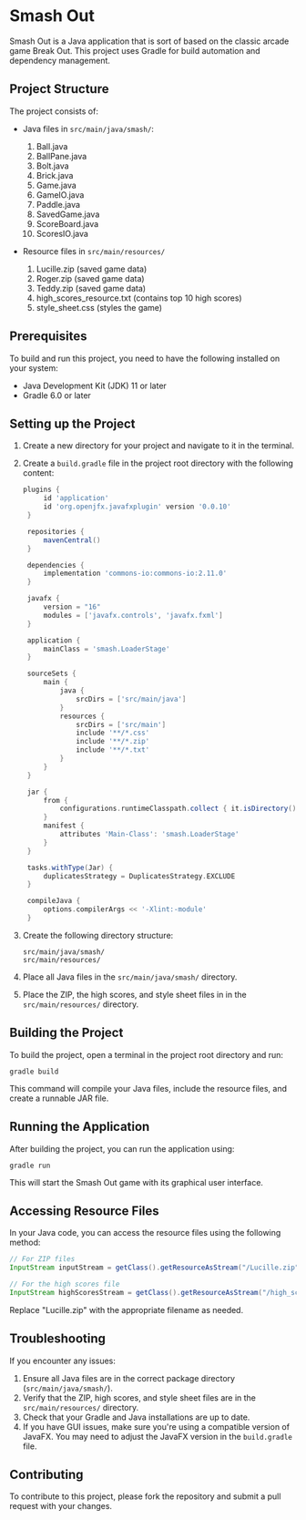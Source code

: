 # Smash Out

Smash Out is a Java application that is sort of based on the classic arcade game Break Out. This project uses Gradle for build automation and dependency management.

## Project Structure

The project consists of:

- Java files in `src/main/java/smash/`:
  1. Ball.java
  2. BallPane.java
  3. Bolt.java
  4. Brick.java
  5. Game.java
  6. GameIO.java
  7. Paddle.java
  8. SavedGame.java
  9. ScoreBoard.java
  10. ScoresIO.java

- Resource files in `src/main/resources/`
  1. Lucille.zip (saved game data)
  2. Roger.zip (saved game data)
  3. Teddy.zip (saved game data)
  4. high_scores_resource.txt (contains top 10 high scores)
  5. style_sheet.css (styles the game)

## Prerequisites

To build and run this project, you need to have the following installed on your system:

- Java Development Kit (JDK) 11 or later
- Gradle 6.0 or later

## Setting up the Project

1. Create a new directory for your project and navigate to it in the terminal.

2. Create a `build.gradle` file in the project root directory with the following content:

   ```groovy
   plugins {
        id 'application'
        id 'org.openjfx.javafxplugin' version '0.0.10'
    }

    repositories {
        mavenCentral()
    }

    dependencies {
        implementation 'commons-io:commons-io:2.11.0'
    }

    javafx {
        version = "16"
        modules = ['javafx.controls', 'javafx.fxml']
    }

    application {
        mainClass = 'smash.LoaderStage'
    }

    sourceSets {
        main {
            java {
                srcDirs = ['src/main/java']
            }
            resources {
                srcDirs = ['src/main']
                include '**/*.css'
                include '**/*.zip'
                include '**/*.txt'
            }
        }
    }

    jar {
        from {
            configurations.runtimeClasspath.collect { it.isDirectory() ? it : zipTree(it) }
        }
        manifest {
            attributes 'Main-Class': 'smash.LoaderStage'
        }
    }

    tasks.withType(Jar) {
        duplicatesStrategy = DuplicatesStrategy.EXCLUDE
    }

    compileJava {
        options.compilerArgs << '-Xlint:-module'
    }
   ```

3. Create the following directory structure:
   ```
   src/main/java/smash/
   src/main/resources/
   ```

4. Place all Java files in the `src/main/java/smash/` directory.

5. Place the ZIP, the high scores, and style sheet files in in the `src/main/resources/` directory.

## Building the Project

To build the project, open a terminal in the project root directory and run:

```
gradle build
```

This command will compile your Java files, include the resource files, and create a runnable JAR file.

## Running the Application

After building the project, you can run the application using:

```
gradle run
```

This will start the Smash Out game with its graphical user interface.

## Accessing Resource Files

In your Java code, you can access the resource files using the following method:

```java
// For ZIP files
InputStream inputStream = getClass().getResourceAsStream("/Lucille.zip");

// For the high scores file
InputStream highScoresStream = getClass().getResourceAsStream("/high_scores_resource");
```

Replace "Lucille.zip" with the appropriate filename as needed.

## Troubleshooting

If you encounter any issues:

1. Ensure all Java files are in the correct package directory (`src/main/java/smash/`).
2. Verify that the ZIP, high scores, and style sheet files are in the `src/main/resources/` directory.
3. Check that your Gradle and Java installations are up to date.
4. If you have GUI issues, make sure you're using a compatible version of JavaFX. You may need to adjust the JavaFX version in the `build.gradle` file.

## Contributing

To contribute to this project, please fork the repository and submit a pull request with your changes.


